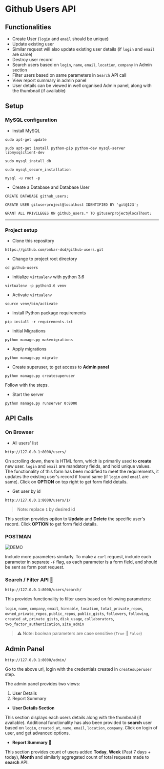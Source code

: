 # Github Users API

## Functionalities

 - Create User (`login` and `email` should be unique)
 - Update existing user
 - Similar request will also update existing user details (if `login` and `email` are same)
 - Destroy user record
 - Search users based on `login`, `name`, `email`, `location`, `company` in Admin section
 - Filter users based on same parameters in `Search` API call
 - View report summary in admin panel
 - User details can be viewed in well organised Admin panel, along with the thumbnail (if available)


## Setup


### MySQL configuration

 - Install MySQL
 ```
 sudo apt-get update
 ```
 ```
 sudo apt-get install python-pip python-dev mysql-server libmysqlclient-dev
 ```
 ```
 sudo mysql_install_db
 ```
 ```
 sudo mysql_secure_installation
 ```
 ```
 mysql -u root -p
 ```

- Create a Database and Database User
```
CREATE DATABASE github_users;
```

```
CREATE USER gituserproject@localhost IDENTIFIED BY 'git@123';
```

```
GRANT ALL PRIVILEGES ON github_users.* TO gituserproject@localhost;
```

---

### Project setup

 - Clone this repository
 ```
 https://github.com/omkar-dsd/github-users.git
 ```

 - Change to project root directory
 ```
 cd github-users
 ```

 - Initialize `virtualenv` with python 3.6
 ```
 virtualenv -p python3.6 venv
 ```

 - Activate `virtualenv`
 ```
 source venv/bin/activate
 ```

 - Install Python package requirements
 ```
 pip install -r requirements.txt
 ```

- Initial Migrations
```
python manage.py makemigrations
```

- Apply migrations
```
python manage.py migrate
```

- Create superuser, to get access to **Admin panel**
```
python manage.py createsuperuser
```

Follow with the steps.

- Start the server
```
python manage.py runserver 0:8000
```
## API Calls

### On Browser

- All users' list
```
http://127.0.0.1:8000/users/
```

On scrolling down, there is HTML form, which is primarily used to **create** new user. `login` and `email` are mandatory fields, and hold unique values. The functionality of this form has been modified to meet the requirements, it updates the existing user's record if found same (if `login` and `email` are same). Click on **OPTION** on top right to get form field details.

- Get user by id
```
http://127.0.0.1:8000/users/1/
```
> Note: replace `1` by desired id

This section provides option to **Update** and **Delete** the specific user's record. Click **OPTION** to get form field details.


### POSTMAN

![DEMO](http://i68.tinypic.com/wvsu86.png)

Include more parameters similarly. To make a `curl` request, include each parameter in separate `-F` flag, as each parameter is a form field, and should be sent as form post request.

### Search / Filter API :construction:

```
http://127.0.0.1:8000/users/search/
```

This provides functionality to filter users based on following parameters:

`login`, `name`, `company`, `email`, `hireable`, `location`, `total_private_repos`, `owned_private_repos`, `public_repos`, `public_gists`, `followers`, `following`, `created_at`, `private_gists`, `disk_usage`, `collaborators`, `two_factor_authentication`, `site_admin`

> :warning: Note: boolean parameters are case sensitive (`True` || `False`)


## Admin Panel

```
http://127.0.0.1:8000/admin/
```

Go to the above url, login with the credentials created in `createsuperuser` step.

The admin panel provides two views:
1. User Details
2. Report Summary

- **User Details Section**

This section displays each users details along with the thumbnail (if available). Additional functionality has also been provided to **search** user based on `login`, `created_at`, `name`, `email`, `location`, `company`. Click on login of user, and get advanced options.

- **Report Summary** :construction:

This section provides count of users added **Today**, **Week** (Past 7 days + today), **Month** and similarly aggregated count of total requests made to **search** API.

























 
